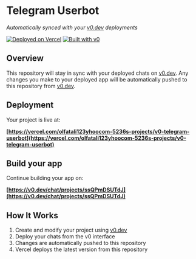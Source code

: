 # Telegram Userbot

*Automatically synced with your [v0.dev](https://v0.dev) deployments*

[![Deployed on Vercel](https://img.shields.io/badge/Deployed%20on-Vercel-black?style=for-the-badge&logo=vercel)](https://vercel.com/olfatali123yhoocom-5236s-projects/v0-telegram-userbot)
[![Built with v0](https://img.shields.io/badge/Built%20with-v0.dev-black?style=for-the-badge)](https://v0.dev/chat/projects/ssQPmDSUTdJ)

## Overview

This repository will stay in sync with your deployed chats on [v0.dev](https://v0.dev).
Any changes you make to your deployed app will be automatically pushed to this repository from [v0.dev](https://v0.dev).

## Deployment

Your project is live at:

**[https://vercel.com/olfatali123yhoocom-5236s-projects/v0-telegram-userbot](https://vercel.com/olfatali123yhoocom-5236s-projects/v0-telegram-userbot)**

## Build your app

Continue building your app on:

**[https://v0.dev/chat/projects/ssQPmDSUTdJ](https://v0.dev/chat/projects/ssQPmDSUTdJ)**

## How It Works

1. Create and modify your project using [v0.dev](https://v0.dev)
2. Deploy your chats from the v0 interface
3. Changes are automatically pushed to this repository
4. Vercel deploys the latest version from this repository